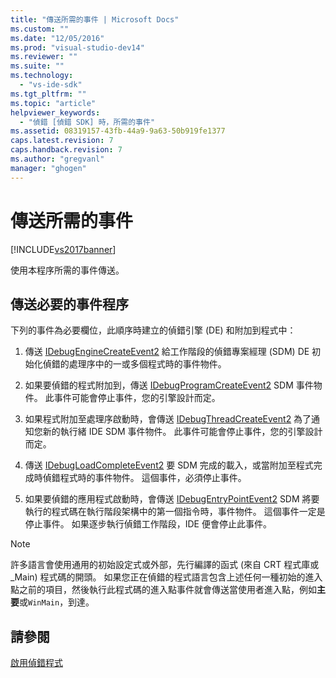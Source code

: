 ```yaml
---
title: "傳送所需的事件 | Microsoft Docs"
ms.custom: ""
ms.date: "12/05/2016"
ms.prod: "visual-studio-dev14"
ms.reviewer: ""
ms.suite: ""
ms.technology: 
  - "vs-ide-sdk"
ms.tgt_pltfrm: ""
ms.topic: "article"
helpviewer_keywords: 
  - "偵錯 [偵錯 SDK] 時，所需的事件"
ms.assetid: 08319157-43fb-44a9-9a63-50b919fe1377
caps.latest.revision: 7
caps.handback.revision: 7
ms.author: "gregvanl"
manager: "ghogen"
---
```

# 傳送所需的事件
[!INCLUDE[vs2017banner](../../code-quality/includes/vs2017banner.md)]

使用本程序所需的事件傳送。  
  
## 傳送必要的事件程序  
 下列的事件為必要欄位，此順序時建立的偵錯引擎 \(DE\) 和附加到程式中：  
  
1.  傳送 [IDebugEngineCreateEvent2](../../extensibility/debugger/reference/idebugenginecreateevent2.md) 給工作階段的偵錯專案經理 \(SDM\) DE 初始化偵錯的處理序中的一或多個程式時的事件物件。  
  
2.  如果要偵錯的程式附加到，傳送 [IDebugProgramCreateEvent2](../../extensibility/debugger/reference/idebugprogramcreateevent2.md) SDM 事件物件。  此事件可能會停止事件，您的引擎設計而定。  
  
3.  如果程式附加至處理序啟動時，會傳送 [IDebugThreadCreateEvent2](../../extensibility/debugger/reference/idebugthreadcreateevent2.md) 為了通知您新的執行緒 IDE SDM 事件物件。  此事件可能會停止事件，您的引擎設計而定。  
  
4.  傳送 [IDebugLoadCompleteEvent2](../../extensibility/debugger/reference/idebugloadcompleteevent2.md) 要 SDM 完成的載入，或當附加至程式完成時偵錯程式時的事件物件。  這個事件，必須停止事件。  
  
5.  如果要偵錯的應用程式啟動時，會傳送 [IDebugEntryPointEvent2](../../extensibility/debugger/reference/idebugentrypointevent2.md) SDM 將要執行的程式碼在執行階段架構中的第一個指令時，事件物件。  這個事件一定是停止事件。  如果逐步執行偵錯工作階段，IDE 便會停止此事件。  
  
> [!NOTE]
>  許多語言會使用通用的初始設定式或外部，先行編譯的函式 \(來自 CRT 程式庫或 \_Main\) 程式碼的開頭。  如果您正在偵錯的程式語言包含上述任何一種初始的進入點之前的項目，然後執行此程式碼的進入點事件就會傳送當使用者進入點，例如**主要**或`WinMain`，到達。  
  
## 請參閱  
 [啟用偵錯程式](../../extensibility/debugger/enabling-a-program-to-be-debugged.md)